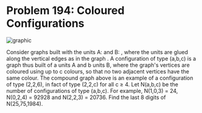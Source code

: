 # Problem 194: Coloured Configurations

![graphic](img194.gif)

Consider graphs built with the units A: and B: , where the units are
glued along the vertical edges as in the graph . A configuration of type
(a,b,c) is a graph thus built of a units A and b units B, where the
graph's vertices are coloured using up to c colours, so that no two
adjacent vertices have the same colour. The compound graph above is an
example of a configuration of type (2,2,6), in fact of type (2,2,c) for
all c ≥ 4. Let N(a,b,c) be the number of configurations of type (a,b,c).
For example, N(1,0,3) = 24, N(0,2,4) = 92928 and N(2,2,3) = 20736. Find
the last 8 digits of N(25,75,1984).